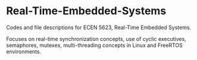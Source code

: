 # Real-Time-Embedded-Systems
Codes and file descriptions for ECEN 5623, Real-Time Embedded Systems.

Focuses on real-time synchronization concepts, use of cyclic executives, semaphores, mutexes, multi-threading concepts in Linux and FreeRTOS environments.
